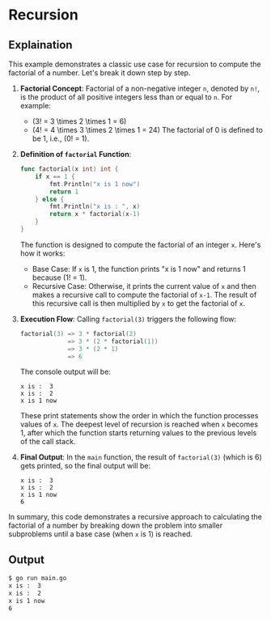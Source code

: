 # Recursion

## Explaination

This example demonstrates a classic use case for recursion to compute the factorial of a number. Let's break it down step by step.

1. **Factorial Concept**:
   Factorial of a non-negative integer `n`, denoted by `n!`, is the product of all positive integers less than or equal to `n`. For example:
   - \(3! = 3 \times 2 \times 1 = 6\)
   - \(4! = 4 \times 3 \times 2 \times 1 = 24\)
   The factorial of 0 is defined to be 1, i.e., \(0! = 1\).

2. **Definition of `factorial` Function**:

   ```go
   func factorial(x int) int {
       if x == 1 {
           fmt.Println("x is 1 now")
           return 1
       } else {
           fmt.Println("x is : ", x)
           return x * factorial(x-1)
       }
   }
   ```

   The function is designed to compute the factorial of an integer `x`. Here's how it works:
   - Base Case: If `x` is 1, the function prints "x is 1 now" and returns 1 because \(1! = 1\).
   - Recursive Case: Otherwise, it prints the current value of `x` and then makes a recursive call to compute the factorial of `x-1`. The result of this recursive call is then multiplied by `x` to get the factorial of `x`.

3. **Execution Flow**:
   Calling `factorial(3)` triggers the following flow:

   ```go
   factorial(3) => 3 * factorial(2) 
                => 3 * (2 * factorial(1))
                => 3 * (2 * 1)
                => 6
   ```

   The console output will be:

   ```
   x is :  3
   x is :  2
   x is 1 now
   ```

   These print statements show the order in which the function processes values of `x`. The deepest level of recursion is reached when `x` becomes 1, after which the function starts returning values to the previous levels of the call stack.

4. **Final Output**:
   In the `main` function, the result of `factorial(3)` (which is 6) gets printed, so the final output will be:

   ```
   x is :  3
   x is :  2
   x is 1 now
   6
   ```

In summary, this code demonstrates a recursive approach to calculating the factorial of a number by breaking down the problem into smaller subproblems until a base case (when `x` is 1) is reached.

## Output

```bash
$ go run main.go
x is :  3
x is :  2
x is 1 now
6
```